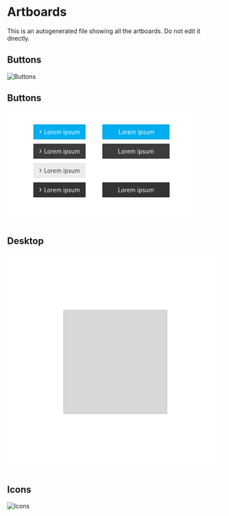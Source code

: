 # Artboards

This is an autogenerated file showing all the artboards. Do not edit it directly.

## Buttons

![Buttons](./.exportedArtboards/ThaSketchFile/Buttons)


## Buttons

![Buttons](./.exportedArtboards/ThaSketchFile/Buttons.png)


## Desktop

![Desktop](./.exportedArtboards/ThaSketchFile/Desktop.png)


## Icons

![Icons](./.exportedArtboards/ThaSketchFile/Icons)

